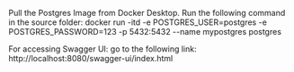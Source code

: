 Pull the Postgres Image from Docker Desktop. 
Run the following command in the source folder: 
docker run -itd -e POSTGRES_USER=postgres -e POSTGRES_PASSWORD=123 -p 5432:5432 --name mypostgres postgres

For accessing Swagger UI: 
go to the following link: http://localhost:8080/swagger-ui/index.html
